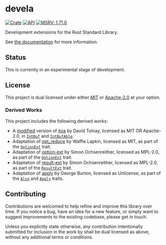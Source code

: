 # devela

[![Crate](https://img.shields.io/crates/v/devela.svg)](https://crates.io/crates/devela)
[![API](https://docs.rs/devela/badge.svg)](https://docs.rs/devela/)
[![MSRV: 1.71.0](https://flat.badgen.net/badge/MSRV/1.71.0/purple)](https://releases.rs/docs/1.71.0/)

Development extensions for the Rust Standard Library.

See [the documentation](https://docs.rs/devela/) for more information.

## Status

This is currently in an experimental stage of development.

## License
This project is dual licensed under either [MIT](LICENSE-MIT)
or [Apache-2.0](LICENSE-APACHE) at your option.

### Derived Works

This project includes the following derived works:

- A [modified][0] version of [itoa] by David Tolnay, licensed as MIT OR Apache-2.0,
  in [`IntBuf`] and [`IntBufAble`].
- Adaptation of [opt_reduce] by Waffle Lapkin, licensed as MIT,
  as part of the [`OptionExt`] trait.
- Adaptation of [option-ext] by Simon Ochsenreither, licensed as MPL-2.0,
  as part of the [`OptionExt`] trait.
- Adaptation of [result-ext] by Simon Ochsenreither, licensed as MPL-2.0,
  as part of the [`ResultExt`] trait.
- Adaptation of [apply] by George Burton, licensed as Unlicense,
  as part of the [`Also`] and [`Apply`] traits.

[0]: https://github.com/andamira/devela/blob/main/src/fmt/int_buf/MODIFICATIONS.md
[itoa]: https://crates.io/crates/itoa/1.0.9
[`IntBuf`]: https://docs.rs/devela/latest/devela/fmt/struct.IntBuf.html
[`IntBufAble`]: https://docs.rs/devela/latest/devela/fmt/trait.IntBufAble.html
[opt_reduce]: https://crates.io/crates/opt_reduce/1.0.0
[option-ext]: https://crates.io/crates/option-ext/0.2.0
[result-ext]: https://crates.io/crates/result-ext/0.2.0
[`OptionExt`]: https://docs.rs/devela/latest/devela/option/trait.OptionExt.html
[`ResultExt`]: https://docs.rs/devela/latest/devela/result/trait.ResultExt.html
[apply]: https://crates.io/crates/apply/0.3.0
[`Also`]: https://docs.rs/devela/latest/devela/ops/trait.Also.html
[`Apply`]: https://docs.rs/devela/latest/devela/ops/trait.Apply.html

## Contributing

Contributions are welcomed to help refine and improve this library over time.
If you notice a bug, have an idea for a new feature, or simply want to suggest
improvements to the existing codebase, please get in touch.

Unless you explicitly state otherwise, any contribution intentionally submitted
for inclusion in the work by shall be dual licensed as above,
without any additional terms or conditions.
